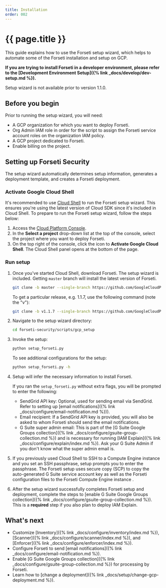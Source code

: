 ```yaml
---
title: Installation
order: 002
---
```

# {{ page.title }}

This guide explains how to use the Forseti setup wizard, which helps to 
automate some of the Forseti installation and setup on GCP.

**If you are trying to install Forseti in a developer environment, please
refer to the [Development Environment Setup]({% link _docs/develop/dev-setup.md %}).**

Setup wizard is not available prior to version 1.1.0.

## Before you begin

Prior to running the setup wizard, you will need:

  - A GCP organization for which you want to deploy Forseti.
  - Org Admin IAM role in order for the script to assign the Forseti 
  service account roles on the organization IAM policy.
  - A GCP project dedicated to Forseti.
  - Enable billing on the project.


## Setting up Forseti Security

The setup wizard automatically determines setup information, generates a 
deployment template, and creates a Forseti deployment.

### Activate Google Cloud Shell

It's recommended to use [Cloud Shell](https://cloud.google.com/shell/docs/quickstart) to run the
Forseti setup wizard. This ensures you're using the latest version of Cloud SDK since it's included
in Cloud Shell. To prepare to run the Forseti setup wizard, follow the steps below:

  1. Access the [Cloud Platform Console](https://console.cloud.google.com/).
  1. In the **Select a project** drop-down list at the top of the console, select the project where
  you want to deploy Forseti.
  1. On the top right of the console, click the icon to **Activate Google Cloud Shell**. The Cloud
  Shell panel opens at the bottom of the page.

### Run setup
  
  1. Once you've started Cloud Shell, download Forseti. The setup wizard is included.
     Getting `master` branch will install the latest version of Forseti.
 
      ```bash
      git clone -b master --single-branch https://github.com/GoogleCloudPlatform/forseti-security
      ``` 
  
     To get a particular release, e.g. 1.1.7, use the following command (note the "v"):

      ```bash
      git clone -b v1.1.7 --single-branch https://github.com/GoogleCloudPlatform/forseti-security
      ```

  1. Navigate to the setup wizard directory:
  
      ```bash
      cd forseti-security/scripts/gcp_setup
      ```

  1. Invoke the setup:
     
      ```bash
      python setup_forseti.py
      ```
      
      To see additional configurations for the setup:

      ```bash
      python setup_forseti.py -h
      ```

  1. Setup will infer the necessary information to install Forseti.
  
     If you ran the `setup_forseti.py` without extra flags, you will be 
     prompted to enter the following:
     
     * SendGrid API key: Optional, used for sending email via SendGrid. Refer to 
       setting up [email notifications]({% link _docs/configure/email-notification.md %})).
     * Email recipient: If a SendGrid API key is provided, you will also be asked
       to whom Forseti should send the email notifications.
     * G Suite super admin email: This is part of the 
       [G Suite Google Groups collection]({% link _docs/configure/gsuite-group-collection.md %}) 
       and is necessary for running [IAM Explain]({% link _docs/configure/explain/index.md %}). 
       Ask your G Suite Admin if you don't know what the super admin email is.

  1. If you previously used Cloud Shell to SSH to a Compute Engine instance and 
     you set an SSH passphrase, setup prompts you to enter the passphrase. 
     The Forseti setup uses secure copy (SCP) to copy the auto-generated G Suite 
     service account key as well as the Forseti configuration files to the 
     Forseti Compute Engine instance .

  1. After the setup wizard successfully completes Forseti setup and deployment, 
     complete the steps to [enable G Suite Google Groups collection]({% link _docs/configure/gsuite-group-collection.md %}).
     This is a **required** step if you also plan to deploy IAM Explain.

## What's next

  - Customize [Inventory]({% link _docs/configure/inventory/index.md %}),
  [Scanner]({% link _docs/configure/scanner/index.md %}),
  and [Enforcer]({% link _docs/configure/enforcer/index.md %}).
  - Configure Forseti to send [email notifications]({% link _docs/configure/email-notification.md %}).
  - Enable [G Suite Google Groups collection]({% link _docs/configure/gsuite-group-collection.md %})
  for processing by Forseti.
  - Learn how to [change a deployment]({% link _docs/setup/change-gcp-deployment.md %}).

